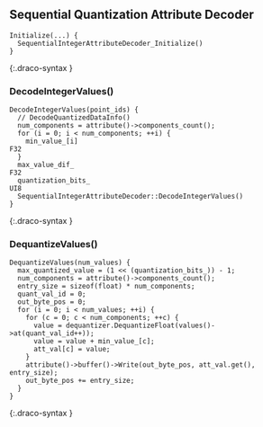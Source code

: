 
## Sequential Quantization Attribute Decoder

~~~~~
Initialize(...) {
  SequentialIntegerAttributeDecoder_Initialize()
}
~~~~~
{:.draco-syntax }


### DecodeIntegerValues()

~~~~~
DecodeIntegerValues(point_ids) {
  // DecodeQuantizedDataInfo()
  num_components = attribute()->components_count();
  for (i = 0; i < num_components; ++i) {
    min_value_[i]                                                       F32
  }
  max_value_dif_                                                        F32
  quantization_bits_                                                    UI8
  SequentialIntegerAttributeDecoder::DecodeIntegerValues()
}
~~~~~
{:.draco-syntax }


### DequantizeValues()

~~~~~
DequantizeValues(num_values) {
  max_quantized_value = (1 << (quantization_bits_)) - 1;
  num_components = attribute()->components_count();
  entry_size = sizeof(float) * num_components;
  quant_val_id = 0;
  out_byte_pos = 0;
  for (i = 0; i < num_values; ++i) {
    for (c = 0; c < num_components; ++c) {
      value = dequantizer.DequantizeFloat(values()->at(quant_val_id++));
      value = value + min_value_[c];
      att_val[c] = value;
    }
    attribute()->buffer()->Write(out_byte_pos, att_val.get(), entry_size);
    out_byte_pos += entry_size;
  }
}
~~~~~
{:.draco-syntax }
